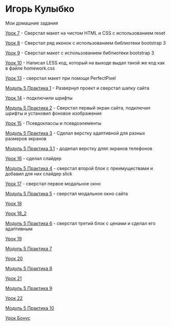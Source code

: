 # Игорь Кулыбко
Мои домашние задания 


[Урок 7](http://kulybych-web.github.io/lesson_7/index.html "Описание") - Сверстал макет на чистом HTML и CSS с использованием reset

[Урок 8](http://kulybych-web.github.io/lesson_8/index.html "Описание") - Сверстал ряд иконок с использованием библиотеки bootstrap 3

[Урок 9](http://kulybych-web.github.io/lesson_9/index.html "Описание") - Сверстал макет с использованием библиотеки bootstrap 3

[Урок 10](http://kulybych-web.github.io/lesson_10/index.html "Описание") - Написал LESS код, который на выходе выдал такой же код как в файле homework.css

[Урок 13](https://kulybych-web.github.io/lesson_13/index.html "Описание") - сверстал макет при помощи PerfectPixel

[Модуль 5 Практика 1](http://kulybych-web.github.io/practice_module5_part1/index.html "Описание") - Развернул проект и сверстал шапку сайта

[Урок 14](https://kulybych-web.github.io/fonts/index.html "Описание") - подключили шрифты

[Модуль 5 Практика 2](http://kulybych-web.github.io/practice_module5_part2/index.html "Описание") -  Cверстал первый экран сайта, подключил шрифты и установил фоновое изображение

[Урок 15](https://kulybych-web.github.io/arhiv-s-dz-15-urok/index.html "Описание") - Псевдоклассы и псевдоэлементы

[Модуль 5 Практика 3](https://kulybych-web.github.io/practice_module5_part3/index.html "Описание") - Сделал верстку адаптивной для разных размеров экранов 

[Модуль 5 Практика 3.1](https://kulybych-web.github.io/practice_module5_part3.1/index.html "Описание") - доделал верстку длял экранов телефонов

[Урок 16](https://kulybych-web.github.io/lesson_16/index.html "Описание") - сделал слайдер 

[Модуль 5 Практика 4](https://kulybych-web.github.io/practice_module5_part4/index.html "Описание") - сверстал второй блок с преимуществами и добавил для них слайдер slick

[Урок 17](https://kulybych-web.github.io/lesson_17/index.html "Описание") - сверстал первое модальное окно

[Модуль 5 Практика 5](https://kulybych-web.github.io/practice_module5_part5/index.html "Описание") - сверстал модальное окно сайта

[Урок 18](https://kulybych-web.github.io/lesson_18/index.html "Описание")

[Урок 18_2](https://kulybych-web.github.io/lesson_18_2/index.html "Описание")

[Модуль 5 Практика 6](https://kulybych-web.github.io/practice_module5_part6/index.html "Описание") - сверстал третий блок с ценами и сделал его адаптивным

[Урок 19](https://kulybych-web.github.io/lesson_19/index.html "Описание")

[Модуль 5 Практика 7](https://kulybych-web.github.io/practice_module5_part7/index.html "Описание")

[Урок 20](https://kulybych-web.github.io/lesson_20/index.html "Описание")

[Модуль 5 Практика 8](https://kulybych-web.github.io/practice_module5_part8/index.html "Описание")

[Урок 21](https://kulybych-web.github.io/lesson_21/index.html "Описание")

[Модуль 5 Практика 9](https://kulybych-web.github.io/practice_module5_part9/index.html "Описание")

[Урок 22](https://kulybych-web.github.io/lesson_22/index.html "Описание")

[Модуль 5 Практика 10](https://kulybych-web.github.io/practice_module5_part10/index.html "Описание")

[Урок Бонус](https://kulybych-web.github.io/lessn_bonus/index.html "Описание")







